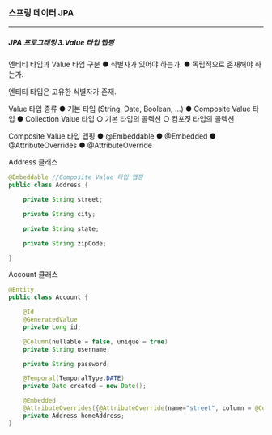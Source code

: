 <h3>스프링 데이터 JPA</h3>
<hr/>
<h5>JPA 프로그래밍 3.Value 타입 맵핑</h5>

엔티티 타입과 Value 타입 구분
● 식별자가 있어야 하는가.
● 독립적으로 존재해야 하는가.

엔티티 타입은 고유한 식별자가 존재.

Value 타입 종류
● 기본 타입 (String, Date, Boolean, ...)
● Composite Value 타입
● Collection Value 타입
	○ 기본 타입의 콜렉션
	○ 컴포짓 타입의 콜렉션

Composite Value 타입 맵핑
● @Embeddable
● @Embedded
● @AttributeOverrides
● @AttributeOverride

Address 클래스

```java
@Embeddable //Composite Value 타입 맵핑
public class Address {

    private String street;

    private String city;

    private String state;

    private String zipCode;

}
```

Account 클래스

```java
@Entity
public class Account {

    @Id
    @GeneratedValue
    private Long id;

    @Column(nullable = false, unique = true)
    private String username;

    private String password;

    @Temporal(TemporalType.DATE)
    private Date created = new Date();

    @Embedded
    @AttributeOverrides({@AttributeOverride(name="street", column = @Column(name="homeStreet"))})
    private Address homeAddress;
}
```

